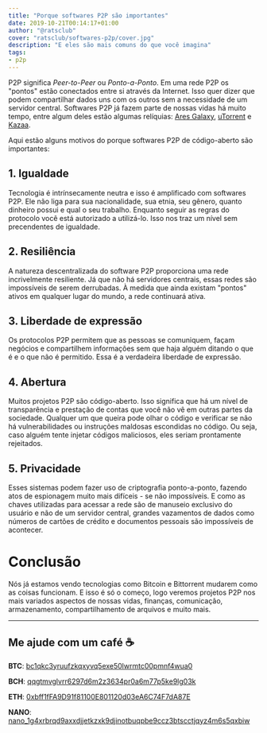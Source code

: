 ```yaml
---
title: "Porque softwares P2P são importantes"
date: 2019-10-21T00:14:17+01:00
author: "@ratsclub"
cover: "ratsclub/softwares-p2p/cover.jpg"
description: "E eles são mais comuns do que você imagina"
tags:
- p2p
---
```


P2P significa *Peer-to-Peer* ou *Ponto-a-Ponto*. Em uma rede P2P os "pontos" estão conectados entre si através da Internet. Isso quer dizer que podem compartilhar dados uns com os outros sem a necessidade de um servidor central. Softwares P2P já fazem parte de nossas vidas há muito tempo, entre algum deles estão algumas relíquias: [Ares Galaxy](https://aresgalaxy.io/), [uTorrent](https://www.utorrent.com/) e [Kazaa](https://en.wikipedia.org/wiki/Kazaa).

Aqui estão alguns motivos do porque softwares P2P de código-aberto são importantes:

## 1. Igualdade

Tecnologia é intrínsecamente neutra e isso é amplificado com softwares P2P. Ele não liga para sua nacionalidade, sua etnia, seu gênero, quanto dinheiro possui e qual o seu trabalho. Enquanto seguir as regras do protocolo você está autorizado a utilizá-lo. Isso nos traz um nível sem precendentes de igualdade.

## 2. Resiliência

A natureza descentralizada do software P2P proporciona uma rede incrivelmente resiliente. Já que não há servidores centrais, essas redes são impossíveis de serem derrubadas. À medida que ainda existam "pontos" ativos em qualquer lugar do mundo, a rede continuará ativa.

## 3. Liberdade de expressão

Os protocolos P2P permitem que as pessoas se comuniquem, façam negócios e compartilhem informações sem que haja alguém ditando o que é e o que não é permitido. Essa é a verdadeira liberdade de expressão.

## 4. Abertura

Muitos projetos P2P são código-aberto. Isso significa que há um nível de transparência e prestação de contas que você não vê em outras partes da sociedade. Qualquer um que queira pode olhar o código e verificar se não há vulnerabilidades ou instruções maldosas escondidas no código. Ou seja, caso alguém tente injetar códigos maliciosos, eles seriam prontamente rejeitados.

## 5. Privacidade

Esses sistemas podem fazer uso de criptografia ponto-a-ponto, fazendo atos de espionagem muito mais difíceis - se não impossíveis. 
E como as chaves utilizadas para acessar a rede são de manuseio exclusivo do usuário e não de um servidor central, grandes vazamentos de dados como números de cartões de crédito e documentos pessoais são impossíveis de acontecer.

# Conclusão

Nós já estamos vendo tecnologias como Bitcoin e Bittorrent mudarem como as coisas funcionam. E isso é só o começo, logo veremos projetos P2P nos mais variados aspectos de nossas vidas, finanças, comunicação, armazenamento, compartilhamento de arquivos e muito mais.

---

## Me ajude com um café ☕

**BTC**: [bc1qkc3yruufzkqxyvq5exe50lwrmtc00pmnf4wua0](bitcoin:bc1qkc3yruufzkqxyvq5exe50lwrmtc00pmnf4wua0)

**BCH**: [qqgtmvglvrr6297d6m2z3634pr0a6m77p5ke9lg03k](bitcoincash:qqgtmvglvrr6297d6m2z3634pr0a6m77p5ke9lg03k)

**ETH**: [0xbff1fFA9D91f81100E801120d03eA6C74F7dA87E](ethereum:0xbff1fFA9D91f81100E801120d03eA6C74F7dA87E)

**NANO**: [nano_1g4xrbrqd9axxdjjetkzxk9djinotbuqpbe9ccz3btscctjqyz4m6s5qxbiw](nano:nano_1g4xrbrqd9axxdjjetkzxk9djinotbuqpbe9ccz3btscctjqyz4m6s5qxbiw)